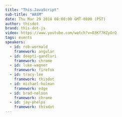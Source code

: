 ```yaml
---
title: "This.JavaScript"
sub-title: "WASM"
date: Thu Mar 29 2018 08:00:00 GMT-0800 (PST)
author: thisdot
brand: this-dot-js
video: https://www.youtube.com/watch?v=D3Kf7HZyOrQ
tags: events
speakers:
  - id: rob-wormald
    framework: angular
  - id: deepti-gandluri
    framework: chrome
  - id: luke-wagner
    framework: firefox
  - id: tracy-lee
    framework: thisdot
  - id: michael-holman
    framework: edge
  - id: brad-nelson
    framework: chrome
  - id: jay-phelps
    framework: thisdot
---
```

